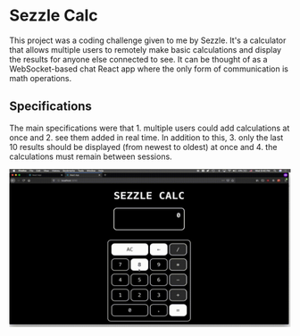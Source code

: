 # Sezzle Calc


This project was a coding challenge given to me by Sezzle. It's a calculator that allows multiple users to remotely make basic calculations and display the results for anyone else connected to see. It can be thought of as a WebSocket-based chat React app where the only form of communication is math operations.

## Specifications

The main specifications were that 1. multiple users could add calculations at once and 2. see them added in real time. In addition to this, 3. only the last 10 results should be displayed (from newest to oldest) at once and 4. the calculations must remain between sessions.

![Sezzle Calc Demo](demo/sezzle-calc-demo.gif)

